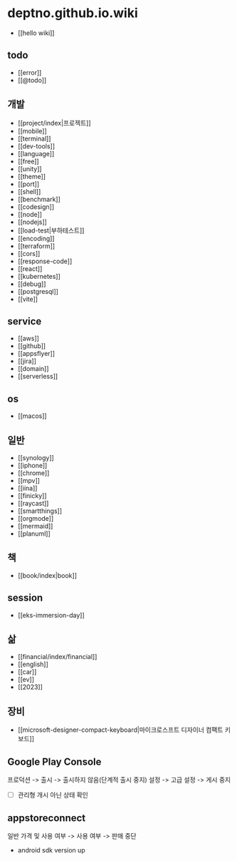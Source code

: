 # deptno.github.io.wiki
- [[hello wiki]]

## todo
- [[error]]
- [[@todo]]

## 개발
- [[project/index|프로젝트]]
- [[mobile]]
- [[terminal]]
- [[dev-tools]]
- [[language]]
- [[free]]
- [[unity]]
- [[theme]]
- [[port]]
- [[shell]]
- [[benchmark]]
- [[codesign]]
- [[node]]
- [[nodejs]]
- [[load-test|부하테스트]]
- [[encoding]]
- [[terraform]]
- [[cors]]
- [[response-code]]
- [[react]]
- [[kubernetes]]
- [[debug]]
- [[postgresql]]
- [[vite]]

## service
- [[aws]]
- [[github]]
- [[appsflyer]]
- [[jira]]
- [[domain]]
- [[serverless]]

## os
- [[macos]]

## 일반
- [[synology]]
- [[iphone]]
- [[chrome]]
- [[mpv]]
- [[iina]]
- [[finicky]]
- [[raycast]]
- [[smartthings]]
- [[orgmode]]
- [[mermaid]]
- [[planuml]]

## 책
- [[book/index|book]]

## session
- [[eks-immersion-day]]

## 삶
- [[financial/index/financial]]
- [[english]]
- [[car]]
- [[ev]]
- [[2023]]

## 장비
- [[microsoft-designer-compact-keyboard|마이크로스프트 디자이너 컴팩트 키보드]]

## Google Play Console
프로덕션 -> 출시 -> 출시하지 않음(단계적 출시 중지)
설정 -> 고급 설정 -> 게시 중지
- [ ] 관리형 개시 아닌 상태 확인

## appstoreconnect
일반 가격 및 사용 여부 -> 사용 여부 -> 판매 중단

- android sdk version up
